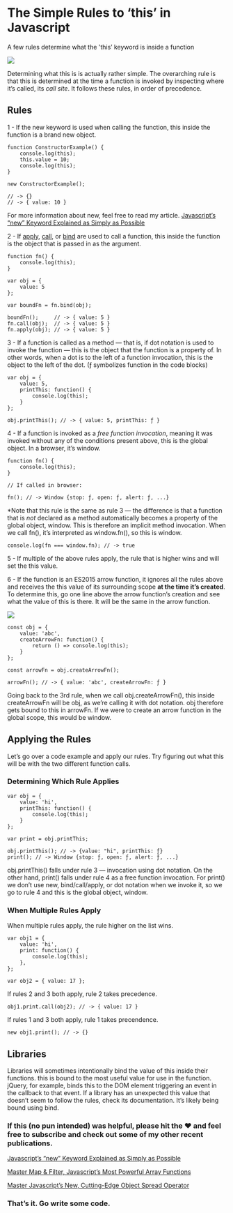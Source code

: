 
# The Simple Rules to ‘this’ in Javascript

A few rules determine what the 'this’ keyword is inside a function

![](https://cdn-images-1.medium.com/max/2000/1*IZBNrGFzTkPOmnGS69_O0w.png)

Determining what this is is actually rather simple. The overarching rule is that this is determined at the time a function is invoked by inspecting where it’s called, its *call site*. It follows these rules, in order of precedence.

## Rules

1 - If the new keyword is used when calling the function, this inside the function is a brand new object.

    function ConstructorExample() {
        console.log(this);
        this.value = 10;
        console.log(this);
    }

    new ConstructorExample();

    // -> {}
    // -> { value: 10 }

For more information about new, feel free to read my article.
[Javascript’s “new” Keyword Explained as Simply as Possible](https://codeburst.io/javascripts-new-keyword-explained-as-simply-as-possible-fec0d87b2741)

2 - If [apply](https://developer.mozilla.org/en-US/docs/Web/JavaScript/Reference/Global_Objects/Function/apply), [call](https://developer.mozilla.org/en-US/docs/Web/JavaScript/Reference/Global_Objects/Function/call), or [bind](https://developer.mozilla.org/en-US/docs/Web/JavaScript/Reference/Global_Objects/Function/bind) are used to call a function, this inside the function is the object that is passed in as the argument.

    function fn() {
        console.log(this);
    }

    var obj = {
        value: 5
    };

    var boundFn = fn.bind(obj);

    boundFn();     // -> { value: 5 }
    fn.call(obj);  // -> { value: 5 }
    fn.apply(obj); // -> { value: 5 }

3 - If a function is called as a method — that is, if dot notation is used to invoke the function — this is the object that the function is a property of. In other words, when a dot is to the left of a function invocation, this is the object to the left of the dot. (ƒ symbolizes function in the code blocks)

    var obj = {
        value: 5,
        printThis: function() {
            console.log(this);
        }
    };

    obj.printThis(); // -> { value: 5, printThis: ƒ }

4 - If a function is invoked as a *free function invocation*, meaning it was invoked without any of the conditions present above, this is the global object. In a browser, it’s window.

    function fn() {
        console.log(this);
    }

    // If called in browser:

    fn(); // -> Window {stop: ƒ, open: ƒ, alert: ƒ, ...}

*Note that this rule is the same as rule 3 — the difference is that a function that is *not* declared as a method automatically becomes a property of the global object, window. This is therefore an implicit method invocation. When we call fn(), it’s interpreted as window.fn(), so this is window.

    console.log(fn === window.fn); // -> true

5 - If multiple of the above rules apply, the rule that is higher wins and will set the this value.

6 - If the function is an ES2015 arrow function, it ignores all the rules above and receives the this value of its surrounding scope **at the time it’s created**. To determine this, go one line above the arrow function’s creation and see what the value of this is there. It will be the same in the arrow function.

![](https://cdn-images-1.medium.com/max/5056/1*cA1_BR0-E4OCKYLOhKTchQ.png)

    const obj = {
        value: 'abc',
        createArrowFn: function() {
            return () => console.log(this);
        }
    };

    const arrowFn = obj.createArrowFn();

    arrowFn(); // -> { value: 'abc', createArrowFn: ƒ }

Going back to the 3rd rule, when we call obj.createArrowFn(), this inside createArrowFn will be obj, as we’re calling it with dot notation. obj therefore gets bound to this in arrowFn. If we were to create an arrow function in the global scope, this would be window.

## Applying the Rules

Let’s go over a code example and apply our rules. Try figuring out what this will be with the two different function calls.

### Determining Which Rule Applies

    var obj = {
        value: 'hi',
        printThis: function() {
            console.log(this);
        }
    };

    var print = obj.printThis;

    obj.printThis(); // -> {value: "hi", printThis: ƒ}
    print(); // -> Window {stop: ƒ, open: ƒ, alert: ƒ, ...}

obj.printThis() falls under rule 3 — invocation using dot notation. On the other hand, print() falls under rule 4 as a free function invocation. For print() we don’t use new, bind/call/apply, or dot notation when we invoke it, so we go to rule 4 and this is the global object, window.

### When Multiple Rules Apply

When multiple rules apply, the rule higher on the list wins.

    var obj1 = {
        value: 'hi',
        print: function() {
            console.log(this);
        },
    };

    var obj2 = { value: 17 };

If rules 2 and 3 both apply, rule 2 takes precedence.

    obj1.print.call(obj2); // -> { value: 17 }

If rules 1 and 3 both apply, rule 1 takes precendence.

    new obj1.print(); // -> {}

## Libraries

Libraries will sometimes intentionally bind the value of this inside their functions. this is bound to the most useful value for use in the function. jQuery, for example, binds this to the DOM element triggering an event in the callback to that event. If a library has an unexpected this value that doesn’t seem to follow the rules, check its documentation. It’s likely being bound using bind.

### If this (no pun intended) was helpful, please hit the ❤ and feel free to subscribe and check out some of my other recent publications.

[Javascript’s “new” Keyword Explained as Simply as Possible](https://medium.com/@arnav_aggarwal/javascripts-new-keyword-explained-as-simply-as-possible-fec0d87b2741)

[Master Map & Filter, Javascript’s Most Powerful Array Functions](https://medium.com/@arnav_aggarwal/array-functions-map-filter-18a6e5f75da1)

[Master Javascript’s New, Cutting-Edge Object Spread Operator](https://medium.com/@arnav_aggarwal/master-javascripts-object-spread-operator-3803430e99aa)

### That’s it. Go write some code.
